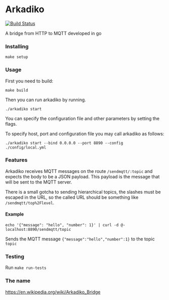 # Arkadiko

[![Build Status](https://travis-ci.org/topfreegames/arkadiko.svg?branch=master)](https://travis-ci.org/topfreegames/arkadiko)

A bridge from HTTP to MQTT developed in go

### Installing

`make setup`

### Usage

First you need to build:

`make build`

Then you can run arkadiko by running.

`./arkadiko start`

You can specify the configuration file and other parameters by setting the flags.

To specify host, port and configuration file you may call arkadiko as follows:

`./arkadiko start --bind 0.0.0.0 --port 8890 --config ./config/local.yml`


### Features

Arkadiko receives MQTT messages on the route `/sendmqtt/:topic` and expects the body to be a JSON payload. This payload is the message that will be sent to the MQTT server.

There is a small gotcha to sending hierarchical topics, the slashes must be escaped in the URL, so the called URL should be something like `/sendmqtt/top%2Flevel`.

#### Example

`echo '{"message": "hello", "number": 1}' | curl -d @- localhost:8890/sendmqtt/topic`

Sends the MQTT message `{"message":"hello","number":1}` to the topic `topic`

### Testing

Run `make run-tests`

### The name

https://en.wikipedia.org/wiki/Arkadiko_Bridge
